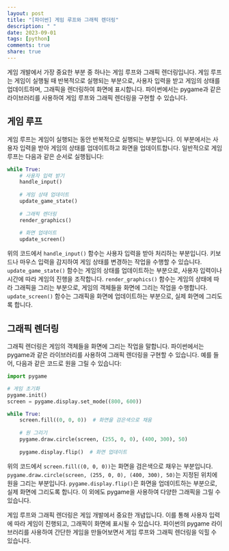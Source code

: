 ```yaml
---
layout: post
title: "[파이썬] 게임 루프와 그래픽 렌더링"
description: " "
date: 2023-09-01
tags: [python]
comments: true
share: true
---
```


게임 개발에서 가장 중요한 부분 중 하나는 게임 루프와 그래픽 렌더링입니다. 게임 루프는 게임이 실행될 때 반복적으로 실행되는 부분으로, 사용자 입력을 받고 게임의 상태를 업데이트하며, 그래픽을 렌더링하여 화면에 표시합니다. 파이썬에서는 pygame과 같은 라이브러리를 사용하여 게임 루프와 그래픽 렌더링을 구현할 수 있습니다.

## 게임 루프

게임 루프는 게임이 실행되는 동안 반복적으로 실행되는 부분입니다. 이 부분에서는 사용자 입력을 받아 게임의 상태를 업데이트하고 화면을 업데이트합니다. 일반적으로 게임 루프는 다음과 같은 순서로 실행됩니다:

```python
while True:
    # 사용자 입력 받기
    handle_input()
    
    # 게임 상태 업데이트
    update_game_state()
    
    # 그래픽 렌더링
    render_graphics()
    
    # 화면 업데이트
    update_screen()
```

위의 코드에서 `handle_input()` 함수는 사용자 입력을 받아 처리하는 부분입니다. 키보드나 마우스 입력을 감지하여 게임 상태를 변경하는 작업을 수행할 수 있습니다. `update_game_state()` 함수는 게임의 상태를 업데이트하는 부분으로, 사용자 입력이나 시간에 따라 게임의 진행을 조작합니다. `render_graphics()` 함수는 게임의 상태에 따라 그래픽을 그리는 부분으로, 게임의 객체들을 화면에 그리는 작업을 수행합니다. `update_screen()` 함수는 그래픽을 화면에 업데이트하는 부분으로, 실제 화면에 그리도록 합니다.

## 그래픽 렌더링

그래픽 렌더링은 게임의 객체들을 화면에 그리는 작업을 말합니다. 파이썬에서는 pygame과 같은 라이브러리를 사용하여 그래픽 렌더링을 구현할 수 있습니다. 예를 들어, 다음과 같은 코드로 원을 그릴 수 있습니다:

```python
import pygame

# 게임 초기화
pygame.init()
screen = pygame.display.set_mode((800, 600))

while True:
    screen.fill((0, 0, 0))  # 화면을 검은색으로 채움
    
    # 원 그리기
    pygame.draw.circle(screen, (255, 0, 0), (400, 300), 50)
    
    pygame.display.flip()  # 화면 업데이트
```

위의 코드에서 `screen.fill((0, 0, 0))`는 화면을 검은색으로 채우는 부분입니다. `pygame.draw.circle(screen, (255, 0, 0), (400, 300), 50)`는 지정된 위치에 원을 그리는 부분입니다. `pygame.display.flip()`은 화면을 업데이트하는 부분으로, 실제 화면에 그리도록 합니다. 이 외에도 pygame을 사용하여 다양한 그래픽을 그릴 수 있습니다.

게임 루프와 그래픽 렌더링은 게임 개발에서 중요한 개념입니다. 이를 통해 사용자 입력에 따라 게임이 진행되고, 그래픽이 화면에 표시될 수 있습니다. 파이썬의 pygame 라이브러리를 사용하여 간단한 게임을 만들어보면서 게임 루프와 그래픽 렌더링을 익힐 수 있습니다.